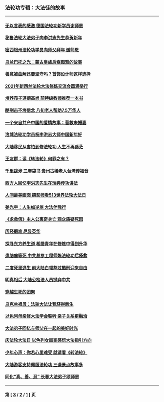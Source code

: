### 法轮功专辑：大法徒的故事
---
#### [无以言表的感激 德国法轮功新学员谢师恩](../../pages/nf1147481/n13543790.md?03120430) 
#### [秘鲁法轮大法弟子向李洪志先生恭贺新年](../../pages/nf1147481/n13540182.md?03120430) 
#### [密西根州法轮功学员向师父拜年 谢师恩](../../pages/nf1147481/n13538183.md?03120430) 
#### [乌兰巴托之光：蒙古皇族后裔图雅的故事](../../pages/nf1147481/n13155759.md?03120430) 
#### [善意被曲解还要坚守吗？首饰设计师这样选择](../../pages/nf1147481/n13077575.md?03120430) 
#### [2021年新西兰法轮大法修炼交流会圆满举行](../../pages/nf1147481/n13033149.md?03120430) 
#### [培养孩子道德高尚 前特级教师推荐一本书](../../pages/nf1147481/n12938640.md?03120430) 
#### [酷刑击不垮信念 八旬老人帮助7.5万华人](../../pages/nf1147481/n12880712.md?03120430) 
#### [一个来自共产中国的爱情故事：营救未婚妻](../../pages/nf1147481/n12778386.md?03120430) 
#### [洛城法轮功学员祝李洪志大师中国新年好](../../pages/nf1147481/n12724685.md?03120430) 
#### [大陆移民从害怕到修法轮功 人生不再迷茫](../../pages/nf1147481/n12414325.md?03120430) 
#### [王友群：读《转法轮》何罪之有？](../../pages/nf1147481/n12408647.md?03120430) 
#### [千里跋涉 三麻袋书 贵州古稀老人台湾传福音](../../pages/nf1147481/n12198750.md?03120430) 
#### [西方人回忆李洪志先生在瑞典传功讲法](../../pages/nf1147481/n12099607.md?03120430) 
#### [人间最美画面 摄影师看513世界法轮大法日](../../pages/nf1147481/n12094118.md?03120430) 
#### [姜光宇：人生如逆旅 大法伴我行](../../pages/nf1147481/n12088664.md?03120430) 
#### [《求救信》主人公离奇身亡 观众质疑死因](../../pages/nf1147481/n11845215.md?03120430) 
#### [历经磨难 尽显英华](../../pages/nf1147481/n11723297.md?03120430) 
#### [探寻东方养生道 希腊青年在修炼中得到升华](../../pages/nf1147481/n11494502.md?03120430) 
#### [患脑瘤等死 中共总参工程师炼法轮功后痊愈](../../pages/nf1147481/n11466682.md?03120430) 
#### [二度死里逃生 前大陆白领熬过酷刑迎来自由](../../pages/nf1147481/n11368594.md?03120430) 
#### [明真相后 大陆公检法人员抛弃中共](../../pages/nf1147481/n11358618.md?03120430) 
#### [穿越生死的团聚](../../pages/nf1147481/n11258922.md?03120430) 
#### [乌克兰祖母：法轮大法让我获得新生](../../pages/nf1147481/n11269457.md?03120430) 
#### [以色列母亲修大法学会聆听 亲子关系更融洽](../../pages/nf1147481/n11268195.md?03120430) 
#### [大法弟子回忆与师父在一起的美好时光](../../pages/nf1147481/n11267759.md?03120430) 
#### [庆法轮大法日 以色列女画家感悟大法指引方向](../../pages/nf1147481/n11267735.md?03120430) 
#### [少年心声：你若心里难受 就请看《转法轮》](../../pages/nf1147481/n11267496.md?03120430) 
#### [大陆游客支持佩服法轮功 三退景点故事多](../../pages/nf1147481/n11267378.md?03120430) 
#### [同化“真、善、忍” 长春大法弟子颂师恩](../../pages/nf1147481/n11266497.md?03120430) 

---
#### 第 [ [3](./3.md?03120430) / [2](./2.md?03120430) / [1](./1.md?03120430) ] 页
